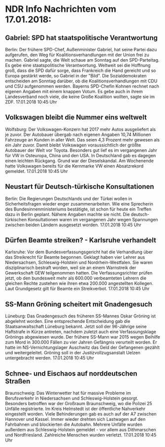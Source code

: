 # NDR Info Nachrichten vom 17.01.2018:


## Gabriel: SPD hat staatspolitische Verantwortung
Berlin: Der frühere SPD-Chef, Außenminister Gabriel, hat seine Partei dazu aufgerufen, den Weg für Koalitionsverhandlungen mit der Union frei zu machen. Gabriel sagte, die Welt schaue am Sonntag auf den SPD-Parteitag. Es gebe eine staatspolitische Verantwortung. Weltweit sei die Hoffnung groß, dass die SPD dafür sorge, dass Frankreich die Hand gereicht und so Europa gestärkt werde, so Gabriel in der "Bild". Die Sozialdemokraten entscheiden am Sonntag darüber, ob die Koalitionsverhandlungen mit CDU und CSU aufgenommen werden. Bayerns SPD-Chefin Kohnen rechnet nach eigenen Angaben mit einem knappen Votum. Es gebe auch in ihrem Landesverband noch viele, die keine Große Koalition wollten, sagte sie im ZDF. 17.01.2018 10:45 Uhr 

## Volkswagen bleibt die Nummer eins weltwelt
Wolfsburg: Der Volkswagen-Konzern hat 2017 mehr Autos ausgeliefert als je zuvor. Der Autobauer übergab nach eigenen Angaben 10,74 Millionen Fahrzeuge an Kunden in aller Welt. Das seien 4,3 Prozent mehr gewesen als ein Jahr zuvor. Damit bleibt Volkswagen voraussichtlich der größte Autobauer der Welt vor Toyota. Besonders gut lief es im vergangenen Jahr für VW in Osteuropa, China und den USA. In Deutschland gab es dagegen einen leichten Rückgang. Grund war der Dieselskandal. Am Wochenende hatte Volkswagen bereits für die Kernmarke VW einen Absatzrekord gemeldet. 17.01.2018 10:45 Uhr 

## Neustart für Deutsch-türkische Konsultationen
Berlin: Die Regierungen Deutschlands und der Türkei wollen in Sicherheitsfragen wieder enger zusammenarbeiten. Wie eine Sprecherin des Bundesinnenministeriums bestätigte, ist schon für heute ein Treffen dazu in Berlin geplant. Nähere Angaben machte sie nicht. Die deutsch-türkischen Konsultationen waren im vergangenen Jahr wegen Spannungen zwischen beiden Ländern ausgesetzt worden. 17.01.2018 10:45 Uhr 

## Dürfen Beamte streiken? - Karlsruhe verhandelt
Karlsruhe: Vor dem Bundesverfassungsgericht hat die Verhandlung über das Streikrecht für Beamte begonnen. Geklagt haben vier Lehrer aus Niedersachsen, Schleswig-Holstein und Nordrhein-Westfalen. Sie waren disziplinarisch bestraft worden, weil sie an einem Warnstreik der Gewerkschaft GEW teilgenommen hatten. Die Verfassungsrichter prüfen jetzt, ob den bundesweit mehr als 600.000 verbeamteten Lehrern die gleichen Rechte zustehen wie ihren etwa 200.000 angestellten Kollegen. Laut Grundgesetz gilt für Beamte ein Streikverbot. 17.01.2018 10:45 Uhr 

## SS-Mann Gröning scheitert mit Gnadengesuch
Lüneburg:	    Das Gnadengesuch des früheren SS-Mannes Oskar Gröning ist abgelehnt worden. Eine entsprechende Entscheidung gab die Staatsanwaltschaft Lüneburg bekannt. Jetzt soll der 96-Jährige seine Haftstrafe in Kürze antreten, nachdem zuletzt auch eine Verfassungsklage Grönings abgewiesen wurde. Der frühere SS-Mann war 2015 wegen Beihilfe zum Mord in 300.000 Fällen zu vier Jahren Gefängnis verurteilt worden. Er hatte im NS-Vernichtungslager Auschwitz das Geld der Gefangenen gezählt und weitergeleitet. Gröning soll in der Justizvollzugsanstalt Uelzen untergebracht werden. 17.01.2018 10:45 Uhr 

## Schnee- und Eischaos auf norddeutschen Straßen
Braunschweig:	Das Winterwetter hat für massive Probleme im Berufsverkehr in Niedersachsen und Schleswig-Holstein gesorgt. Besonders betroffen war der Großraum Braunschweig, wo die Polizei 25 Unfälle registrierte. Im Kreis Helmstedt ist der öffentliche Nahverkehr eingestellt worden. Viele Behinderungen gab es auch auf der A7 zwischen Hannover und Kassel. Immer wieder drehten sich Lastwagen auf den Fahrbahnen und blockierten die Autobahn. Mehrere Unfälle wurden außerdem aus Schleswig-Holstein gemeldet - vor allem aus Dithmarschen und Nordfriesland. Zahlreiche Menschen wurden verletzt. 17.01.2018 10:45 Uhr 
